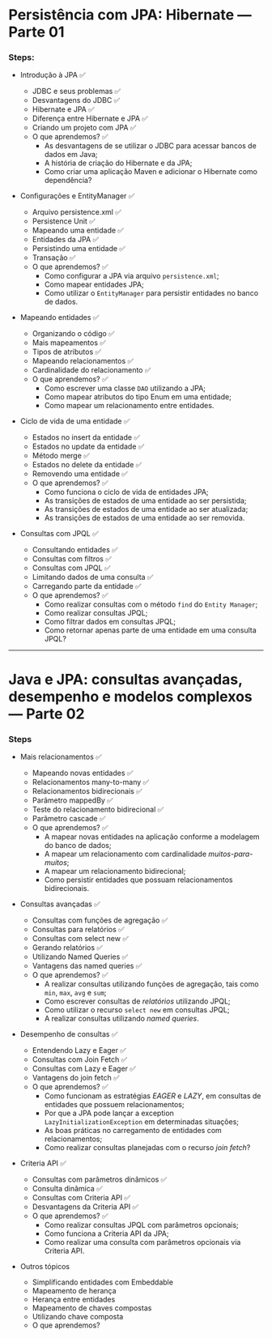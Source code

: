 # Persistência com JPA: Hibernate — Parte 01

### Steps:

- Introdução à JPA ✅
  - JDBC e seus problemas ✅
  - Desvantagens do JDBC ✅
  - Hibernate e JPA ✅
  - Diferença entre Hibernate e JPA ✅
  - Criando um projeto com JPA ✅
  - O que aprendemos? ✅
    - As desvantagens de se utilizar o JDBC para acessar bancos de dados em Java;
    - A história de criação do Hibernate e da JPA;
    - Como criar uma aplicação Maven e adicionar o Hibernate como dependência?

- Configurações e EntityManager ✅
  - Arquivo persistence.xml ✅
  - Persistence Unit ✅
  - Mapeando uma entidade ✅
  - Entidades da JPA ✅
  - Persistindo uma entidade ✅
  - Transação ✅
  - O que aprendemos? ✅
    - Como configurar a JPA via arquivo `persistence.xml`;
    - Como mapear entidades JPA;
    - Como utilizar o `EntityManager` para persistir entidades no banco de dados.

- Mapeando entidades ✅
  - Organizando o código ✅
  - Mais mapeamentos ✅
  - Tipos de atributos ✅
  - Mapeando relacionamentos ✅
  - Cardinalidade do relacionamento ✅
  - O que aprendemos? ✅
    - Como escrever uma classe `DAO` utilizando a JPA;
    - Como mapear atributos do tipo Enum em uma entidade;
    - Como mapear um relacionamento entre entidades.


- Ciclo de vida de uma entidade ✅
  - Estados no insert da entidade ✅
  - Estados no update da entidade ✅
  - Método merge ✅
  - Estados no delete da entidade ✅
  - Removendo uma entidade ✅
  - O que aprendemos? ✅
    - Como funciona o ciclo de vida de entidades JPA;
    - As transições de estados de uma entidade ao ser persistida;
    - As transições de estados de uma entidade ao ser atualizada;
    - As transições de estados de uma entidade ao ser removida.


- Consultas com JPQL ✅
  - Consultando entidades ✅
  - Consultas com filtros ✅
  - Consultas com JPQL ✅
  - Limitando dados de uma consulta ✅
  - Carregando parte da entidade ✅
  - O que aprendemos? ✅
    - Como realizar consultas com o método `find` do `Entity Manager`;
    - Como realizar consultas JPQL;
    - Como filtrar dados em consultas JPQL;
    - Como retornar apenas parte de uma entidade em uma consulta JPQL?

 ---

# Java e JPA: consultas avançadas, desempenho e modelos complexos — Parte 02

### Steps

- Mais relacionamentos ✅
  - Mapeando novas entidades ✅
  - Relacionamentos many-to-many ✅
  - Relacionamentos bidirecionais ✅
  - Parâmetro mappedBy ✅
  - Teste do relacionamento bidirecional ✅
  - Parâmetro cascade ✅
  - O que aprendemos? ✅
    - A mapear novas entidades na aplicação conforme a modelagem do banco de dados;
    - A mapear um relacionamento com cardinalidade _muitos-para-muitos_;
    - A mapear um relacionamento bidirecional;
    - Como persistir entidades que possuam relacionamentos bidirecionais.


- Consultas avançadas ✅
  - Consultas com funções de agregação ✅
  - Consultas para relatórios ✅
  - Consultas com select new ✅
  - Gerando relatórios ✅
  - Utilizando Named Queries ✅
  - Vantagens das named queries ✅
  - O que aprendemos? ✅
    - A realizar consultas utilizando funções de agregação, tais como `min`, `max`, `avg` e `sum`;
    - Como escrever consultas de _relatórios_ utilizando JPQL;
    - Como utilizar o recurso `select new` em consultas JPQL;
    - A realizar consultas utilizando _named queries_.

- Desempenho de consultas ✅
  - Entendendo Lazy e Eager ✅
  - Consultas com Join Fetch ✅
  - Consultas com Lazy e Eager ✅
  - Vantagens do join fetch ✅
  - O que aprendemos? ✅
    - Como funcionam as estratégias _EAGER_ e _LAZY_, em consultas de entidades que possuem relacionamentos;
    - Por que a JPA pode lançar a exception `LazyInitializationException` em determinadas situações;
    - As boas práticas no carregamento de entidades com relacionamentos;
    - Como realizar consultas planejadas com o recurso _join fetch_?

- Criteria API ✅
  - Consultas com parâmetros dinâmicos ✅
  - Consulta dinâmica ✅
  - Consultas com Criteria API ✅
  - Desvantagens da Criteria API ✅
  - O que aprendemos? ✅
    - Como realizar consultas JPQL com parâmetros opcionais;
    - Como funciona a Criteria API da JPA;
    - Como realizar uma consulta com parâmetros opcionais via Criteria API.

- Outros tópicos
  - Simplificando entidades com Embeddable
  - Mapeamento de herança
  - Herança entre entidades
  - Mapeamento de chaves compostas
  - Utilizando chave composta
  - O que aprendemos?
